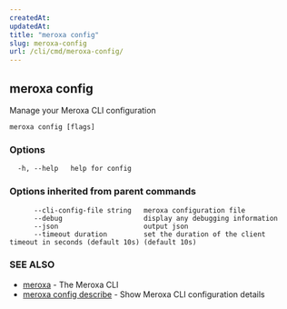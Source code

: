 ```yaml
---
createdAt: 
updatedAt: 
title: "meroxa config"
slug: meroxa-config
url: /cli/cmd/meroxa-config/
---
```

## meroxa config

Manage your Meroxa CLI configuration

```
meroxa config [flags]
```

### Options

```
  -h, --help   help for config
```

### Options inherited from parent commands

```
      --cli-config-file string   meroxa configuration file
      --debug                    display any debugging information
      --json                     output json
      --timeout duration         set the duration of the client timeout in seconds (default 10s) (default 10s)
```

### SEE ALSO

* [meroxa](/cli/cmd/meroxa/)	 - The Meroxa CLI
* [meroxa config describe](/cli/cmd/meroxa-config-describe/)	 - Show Meroxa CLI configuration details

